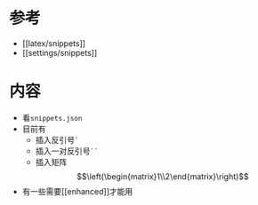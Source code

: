 # 参考
- [[latex/snippets]]
- [[settings/snippets]]

# 内容
- 看`snippets.json`
- 目前有
  - 插入反引号<code>&#96;</code>
  - 插入一对反引号<code>&#96;&#96;</code>
  - 插入矩阵 $$\left(\begin{matrix}1\\2\end{matrix}\right)$$
- 有一些需要[[enhanced]]才能用